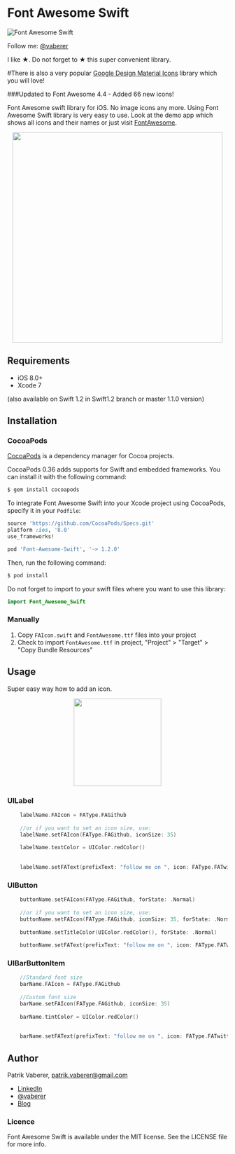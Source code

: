 # Font Awesome Swift
![Font Awesome Swift](https://github.com/Vaberer/Font-Awesome-Swift/blob/master/resources/opensource_matters.png)

Follow me: [@vaberer](https://twitter.com/vaberer)

I like &#9733;. Do not forget to &#9733; this super convenient library.

#There is also a very popular [Google Design Material Icons](https://github.com/Vaberer/Google-Material-Design-Icons-Swift) library which you will love!


###Updated to Font Awesome 4.4 - Added 66 new icons!


Font Awesome swift library for iOS. No image icons any more. Using Font Awesome Swift library is very easy to use. Look at the demo app which shows all icons and their names or just visit [FontAwesome](http://fortawesome.github.io/Font-Awesome/icons/).


<p align="center">
  <img height="480" src="https://github.com/Vaberer/Font-Awesome-Swift/blob/master/resources/image1.png"/>
</p>

## Requirements

- iOS 8.0+ 
- Xcode 7

(also available on Swift 1.2 in Swift1.2 branch or master 1.1.0 version)

## Installation

### CocoaPods

[CocoaPods](http://cocoapods.org) is a dependency manager for Cocoa projects.

CocoaPods 0.36 adds supports for Swift and embedded frameworks. You can install it with the following command:

```bash
$ gem install cocoapods
```

To integrate Font Awesome Swift into your Xcode project using CocoaPods, specify it in your `Podfile`:

```ruby
source 'https://github.com/CocoaPods/Specs.git'
platform :ios, '8.0'
use_frameworks!

pod 'Font-Awesome-Swift', '~> 1.2.0'
```

Then, run the following command:

```bash
$ pod install
```
Do not forget to import to your swift files where you want to use this library:
```swift
import Font_Awesome_Swift
```

### Manually

1. Copy `FAIcon.swift` and `FontAwesome.ttf` files into your project
2. Check to import `FontAwesome.ttf` in project, "Project" > "Target" > "Copy Bundle Resources"


## Usage

Super easy way how to add an icon.
<p align="center">
  <img height="200" src="https://github.com/Vaberer/Font-Awesome-Swift/blob/master/resources/helper.png"/>
</p>


### UILabel
```Swift
    labelName.FAIcon = FAType.FAGithub
    
    //or if you want to set an icon size, use:
    labelName.setFAIcon(FAType.FAGithub, iconSize: 35)
    
    labelName.textColor = UIColor.redColor()
    
    
    labelName.setFAText(prefixText: "follow me on ", icon: FAType.FATwitter, postfixText: ". Thanks!", size: 25)
```

### UIButton
```Swift
    buttonName.setFAIcon(FAType.FAGithub, forState: .Normal)
    
    //or if you want to set an icon size, use:
    buttonName.setFAIcon(FAType.FAGithub, iconSize: 35, forState: .Normal)
    
    buttonName.setTitleColor(UIColor.redColor(), forState: .Normal)
    
    buttonName.setFAText(prefixText: "follow me on ", icon: FAType.FATwitter, postfixText: ". Thanks!", size: 25, forState: .Normal)
```

### UIBarButtonItem
```Swift
    //Standard font size
    barName.FAIcon = FAType.FAGithub
  
    //Custom font size
    barName.setFAIcon(FAType.FAGithub, iconSize: 35)
    
    barName.tintColor = UIColor.redColor()
    
    
    barName.setFAText(prefixText: "follow me on ", icon: FAType.FATwitter, postfixText: ". Thanks!", size: 25)
```




## Author

Patrik Vaberer, patrik.vaberer@gmail.com

- [LinkedIn](https://sk.linkedin.com/in/vaberer)
- [@vaberer](https://twitter.com/vaberer)
- [Blog](http://vaberer.me)

### Licence

Font Awesome Swift is available under the MIT license. See the LICENSE file for more info.

